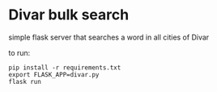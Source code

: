 # Divar bulk search
simple flask server that searches a word in all cities of Divar


to run:
```
pip install -r requirements.txt
export FLASK_APP=divar.py
flask run
```
